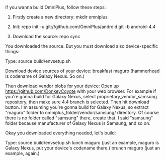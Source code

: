 If you wanna build OmniPlus, follow these steps:

1) Firstly create a new directory:
    mkdir omniplus
    
2) Init:
    repo init -u git://github.com/OmniPlus/android.git -b android-4.4
    
3) Download the source:
    repo sync
    
    
    
You downloaded the source. But you must download also device-specific things:

Type:
    source build/envsetup.sh
    
Download device sources of your device:
    breakfast maguro (hammerhead is codename of Galaxy Nexus. So on.)
    
Then download vendor blobs for your device:
    Open up https://github.com/DonkeyCoyote with your web browser. For example if you're gonna build for Galaxy Nexus, select proprietary_vendor_samsung repository, then make sure 4.4 branch is selected. Then hit download button. I'm assuming you're gonna build for Galaxy Nexus, so extract "maguro" folder to omniplus_folder/vendor/samsung/ directory. Of course there is no folder called "samsung" there, create that. I said "samsung" folder because manufacturer of Galaxy Nexus is Samsung, and so on.
    
Okay you downloaded everything needed, let's build:

Type:
    source build/envsetup.sh
    lunch maguro (just an example, maguro is Galaxy Nexus, put your device's codename there.)
    brunch maguro (just an example, again.)
